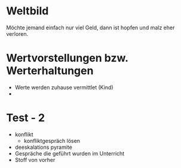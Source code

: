 # Weltbild
Möchte jemand einfach nur viel Geld, dann ist hopfen und malz eher verloren.

# Wertvorstellungen bzw. Werterhaltungen
- Werte werden zuhause vermittlet (Kind)
-


# Test - 2
- konflikt
  - konfliktgespräch lösen
- deeskalations pyramite
- Gespräche die geführt wurden im Unterricht
- Stoff von vorher
